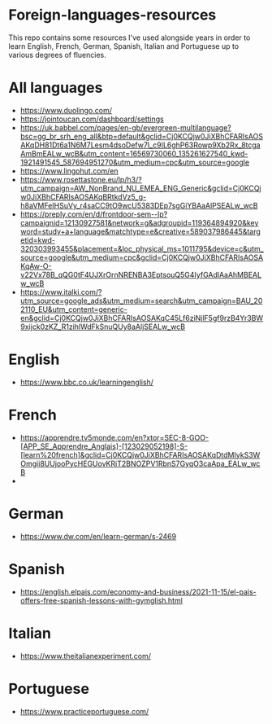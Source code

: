 # Foreign-languages-resources

This repo contains some resources I've used alongside years in order to learn English, French, German, Spanish, Italian and Portuguese up to various degrees of fluencies.

# All languages

- https://www.duolingo.com/
- https://jointoucan.com/dashboard/settings
- https://uk.babbel.com/pages/en-gb/evergreen-multilanguage?bsc=gg_br_srh_eng_all&btp=default&gclid=Cj0KCQjw0JiXBhCFARIsAOSAKqDH81Dt6a1N6M7Lesm4dsoDefw7I_c9IL6ghP63Rowp9Xb2Rx_8tcgaAmBmEALw_wcB&utm_content=16569730060_135261627540_kwd-1921491545_587694951270&utm_medium=cpc&utm_source=google
- https://www.lingohut.com/en
- https://www.rosettastone.eu/lp/h3/?utm_campaign=AW_NonBrand_NU_EMEA_ENG_Generic&gclid=Cj0KCQjw0JiXBhCFARIsAOSAKqBRtkdVz5_g-h8aVMFeIHSuVy_r4saCC9tO9wcU5383DEp7sgGiYBAaAlPSEALw_wcB
- https://preply.com/en/d/frontdoor-sem--lp?campaignid=12130927581&network=g&adgroupid=119364894920&keyword=study+a+language&matchtype=e&creative=589037986445&targetid=kwd-320303993455&placement=&loc_physical_ms=1011795&device=c&utm_source=google&utm_medium=cpc&gclid=Cj0KCQjw0JiXBhCFARIsAOSAKqAw-O-v22Vx78B_qQG0tF4UJXrOrnNRENBA3EptsouQ5G4IyfGAdlAaAhMBEALw_wcB
- https://www.italki.com/?utm_source=google_ads&utm_medium=search&utm_campaign=BAU_202110_EU&utm_content=generic-en&gclid=Cj0KCQjw0JiXBhCFARIsAOSAKqC45Lf6ziNjlF5gf9rzB4Yr3BW9xijck0zKZ_R1zihlWdFkSnuQUy8aAljSEALw_wcB

# English
- https://www.bbc.co.uk/learningenglish/

# French
- https://apprendre.tv5monde.com/en?xtor=SEC-8-GOO-[APP_SE_Apprendre_Anglais]-[123029052198]-S-[learn%20french]&gclid=Cj0KCQjw0JiXBhCFARIsAOSAKqDtdMIykS3WOmgii8UUjooPycHEGUovKRiT2BNOZPV1RbnS7GyqO3caApa_EALw_wcB
- 
# German
- https://www.dw.com/en/learn-german/s-2469

# Spanish
- https://english.elpais.com/economy-and-business/2021-11-15/el-pais-offers-free-spanish-lessons-with-gymglish.html

# Italian
- https://www.theitalianexperiment.com/

# Portuguese
- https://www.practiceportuguese.com/
